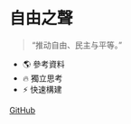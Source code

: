 # 自由之聲

>  “推动自由、民主与平等。”

- 🌎 參考資料
- 🔥 獨立思考
- ⚡ 快速構建

[GitHub](https://github.com/gitflee/gitflee.github.io)

